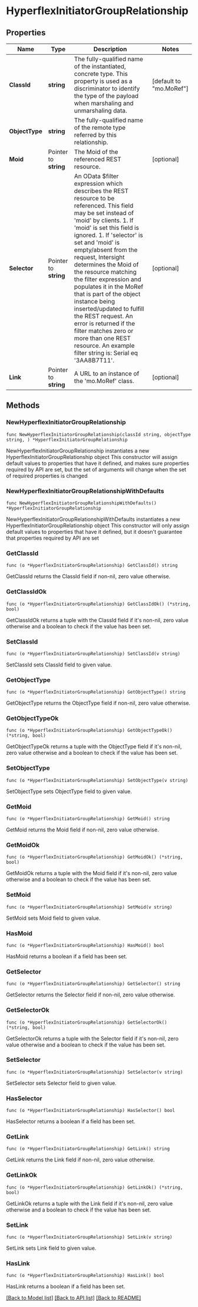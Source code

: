 # HyperflexInitiatorGroupRelationship

## Properties

Name | Type | Description | Notes
------------ | ------------- | ------------- | -------------
**ClassId** | **string** | The fully-qualified name of the instantiated, concrete type. This property is used as a discriminator to identify the type of the payload when marshaling and unmarshaling data. | [default to "mo.MoRef"]
**ObjectType** | **string** | The fully-qualified name of the remote type referred by this relationship. | 
**Moid** | Pointer to **string** | The Moid of the referenced REST resource. | [optional] 
**Selector** | Pointer to **string** | An OData $filter expression which describes the REST resource to be referenced. This field may be set instead of &#39;moid&#39; by clients. 1. If &#39;moid&#39; is set this field is ignored. 1. If &#39;selector&#39; is set and &#39;moid&#39; is empty/absent from the request, Intersight determines the Moid of the resource matching the filter expression and populates it in the MoRef that is part of the object instance being inserted/updated to fulfill the REST request. An error is returned if the filter matches zero or more than one REST resource. An example filter string is: Serial eq &#39;3AA8B7T11&#39;. | [optional] 
**Link** | Pointer to **string** | A URL to an instance of the &#39;mo.MoRef&#39; class. | [optional] 

## Methods

### NewHyperflexInitiatorGroupRelationship

`func NewHyperflexInitiatorGroupRelationship(classId string, objectType string, ) *HyperflexInitiatorGroupRelationship`

NewHyperflexInitiatorGroupRelationship instantiates a new HyperflexInitiatorGroupRelationship object
This constructor will assign default values to properties that have it defined,
and makes sure properties required by API are set, but the set of arguments
will change when the set of required properties is changed

### NewHyperflexInitiatorGroupRelationshipWithDefaults

`func NewHyperflexInitiatorGroupRelationshipWithDefaults() *HyperflexInitiatorGroupRelationship`

NewHyperflexInitiatorGroupRelationshipWithDefaults instantiates a new HyperflexInitiatorGroupRelationship object
This constructor will only assign default values to properties that have it defined,
but it doesn't guarantee that properties required by API are set

### GetClassId

`func (o *HyperflexInitiatorGroupRelationship) GetClassId() string`

GetClassId returns the ClassId field if non-nil, zero value otherwise.

### GetClassIdOk

`func (o *HyperflexInitiatorGroupRelationship) GetClassIdOk() (*string, bool)`

GetClassIdOk returns a tuple with the ClassId field if it's non-nil, zero value otherwise
and a boolean to check if the value has been set.

### SetClassId

`func (o *HyperflexInitiatorGroupRelationship) SetClassId(v string)`

SetClassId sets ClassId field to given value.


### GetObjectType

`func (o *HyperflexInitiatorGroupRelationship) GetObjectType() string`

GetObjectType returns the ObjectType field if non-nil, zero value otherwise.

### GetObjectTypeOk

`func (o *HyperflexInitiatorGroupRelationship) GetObjectTypeOk() (*string, bool)`

GetObjectTypeOk returns a tuple with the ObjectType field if it's non-nil, zero value otherwise
and a boolean to check if the value has been set.

### SetObjectType

`func (o *HyperflexInitiatorGroupRelationship) SetObjectType(v string)`

SetObjectType sets ObjectType field to given value.


### GetMoid

`func (o *HyperflexInitiatorGroupRelationship) GetMoid() string`

GetMoid returns the Moid field if non-nil, zero value otherwise.

### GetMoidOk

`func (o *HyperflexInitiatorGroupRelationship) GetMoidOk() (*string, bool)`

GetMoidOk returns a tuple with the Moid field if it's non-nil, zero value otherwise
and a boolean to check if the value has been set.

### SetMoid

`func (o *HyperflexInitiatorGroupRelationship) SetMoid(v string)`

SetMoid sets Moid field to given value.

### HasMoid

`func (o *HyperflexInitiatorGroupRelationship) HasMoid() bool`

HasMoid returns a boolean if a field has been set.

### GetSelector

`func (o *HyperflexInitiatorGroupRelationship) GetSelector() string`

GetSelector returns the Selector field if non-nil, zero value otherwise.

### GetSelectorOk

`func (o *HyperflexInitiatorGroupRelationship) GetSelectorOk() (*string, bool)`

GetSelectorOk returns a tuple with the Selector field if it's non-nil, zero value otherwise
and a boolean to check if the value has been set.

### SetSelector

`func (o *HyperflexInitiatorGroupRelationship) SetSelector(v string)`

SetSelector sets Selector field to given value.

### HasSelector

`func (o *HyperflexInitiatorGroupRelationship) HasSelector() bool`

HasSelector returns a boolean if a field has been set.

### GetLink

`func (o *HyperflexInitiatorGroupRelationship) GetLink() string`

GetLink returns the Link field if non-nil, zero value otherwise.

### GetLinkOk

`func (o *HyperflexInitiatorGroupRelationship) GetLinkOk() (*string, bool)`

GetLinkOk returns a tuple with the Link field if it's non-nil, zero value otherwise
and a boolean to check if the value has been set.

### SetLink

`func (o *HyperflexInitiatorGroupRelationship) SetLink(v string)`

SetLink sets Link field to given value.

### HasLink

`func (o *HyperflexInitiatorGroupRelationship) HasLink() bool`

HasLink returns a boolean if a field has been set.


[[Back to Model list]](../README.md#documentation-for-models) [[Back to API list]](../README.md#documentation-for-api-endpoints) [[Back to README]](../README.md)


